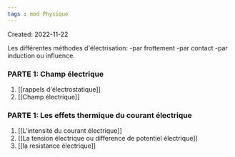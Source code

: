 ```yaml
---
tags : mod Physique
---
```

Created: 2022-11-22 

Les différentes méthodes d'électrisation: 
-par frottement 
-par contact 
-par induction ou influence. 

### PARTE 1: **Champ électrique** 
1) [[rappels d'électrostatique]] 
2) [[Champ électrique]]

### PARTE 1: **Les effets thermique du courant électrique** 
1) [[L'intensité du courant électrique]] 
2) [[La tension électrique ou difference de potentiel électrique]] 
3) [[la resistance électrique]] 
